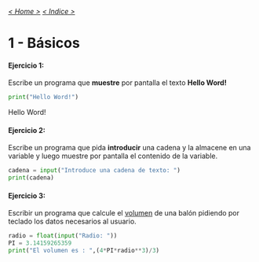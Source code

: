 _[< Home >](../README.md)_ _[< Indice >](indicetests.md)_

# 1 - Básicos
#### Ejercicio 1:

Escribe un programa que **muestre** por pantalla el texto **Hello Word!**

````python
print("Hello Word!")
````

Hello Word!

#### Ejercicio 2:

Escribe un programa que pida **introducir** una cadena y la almacene en una variable y luego muestre por pantalla 
el contenido de la variable.

````python
cadena = input("Introduce una cadena de texto: ")
print(cadena)
````

#### Ejercicio 3:
Escribir un programa que calcule el [volumen](https://es.wikipedia.org/wiki/Esfera) de una balón pidiendo por teclado los datos necesarios al usuario.

````python
radio = float(input("Radio: "))
PI = 3.14159265359
print("El volumen es : ",(4*PI*radio**3)/3)
````
